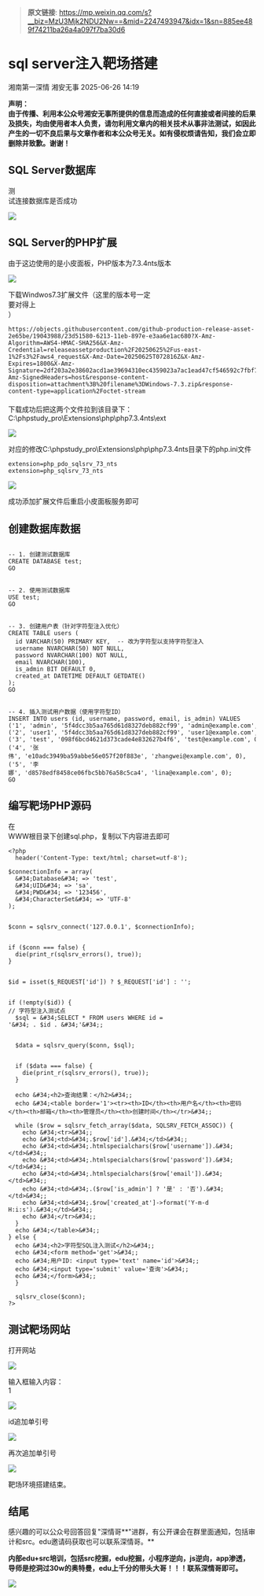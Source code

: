 > **原文链接**: https://mp.weixin.qq.com/s?__biz=MzU3Mjk2NDU2Nw==&mid=2247493947&idx=1&sn=885ee489f74211ba26a4a097f7ba30d6

#  sql server注入靶场搭建  
湘南第一深情  湘安无事   2025-06-26 14:19  
  
**声明：**  
**由于传播、利用本公众号湘安无事所提供的信息而造成的任何直接或者间接的后果及损失，均由使用者本人负责，请勿利用文章内的相关技术从事非法测试，如因此产生的一切不良后果与文章作者和本公众号无关。如有侵权烦请告知，我们会立即删除并致歉。谢谢！**  
  
## SQL Server数据库  
  
测  
试连接数据库是否成功  
  
![](https://mmbiz.qpic.cn/sz_mmbiz_png/S2ssjS1jNYvx1rAcz09tFGA5OcS5n5qakDTVoxGJdk83jnPPNBN6gEq6E93ECic6gibbHLwHw1ysVHZz7KDpetDA/640?wx_fmt=png "")  
## SQL Server的PHP扩展  
  
由于这边使用的是小皮面板，PHP版本为7.3.4nts版本  
  
  
![](https://mmbiz.qpic.cn/sz_mmbiz_png/S2ssjS1jNYvx1rAcz09tFGA5OcS5n5qaBianZhF5RQcGVLEvFicIR4IGEHwZnJ0Eovz33EwtRyVSIVHjM4txUxdw/640?wx_fmt=png "")  
  
下载Windwos7.3扩展文件（这里的版本号一定  
要对得上  
）  
  

```
https://objects.githubusercontent.com/github-production-release-asset-2e65be/19043988/23d51580-6213-11eb-897e-e3aa6e1ac680?X-Amz-Algorithm=AWS4-HMAC-SHA256&X-Amz-Credential=releaseassetproduction%2F20250625%2Fus-east-1%2Fs3%2Faws4_request&X-Amz-Date=20250625T072816Z&X-Amz-Expires=1800&X-Amz-Signature=2df203a2e38602acd1ae39694310ec4359023a7ac1ead47cf546592c7fbf7b22&X-Amz-SignedHeaders=host&response-content-disposition=attachment%3B%20filename%3DWindows-7.3.zip&response-content-type=application%2Foctet-stream  
```

####   
  
  
下载成功后把这两个文件拉到该目录下：C:\phpstudy_pro\Extensions\php\php7.3.4nts\ext  
  
![](https://mmbiz.qpic.cn/sz_mmbiz_png/S2ssjS1jNYvx1rAcz09tFGA5OcS5n5qaHtuVjpapibKBPuhdPSoVVr2fqiau7ZtuLuic4eGsTdeFREu8kqGHGiazsw/640?wx_fmt=png "")  
  
对应的修改C:\phpstudy_pro\Extensions\php\php7.3.4nts目录下的php.ini文件  

```
extension=php_pdo_sqlsrv_73_nts           
extension=php_sqlsrv_73_nts          
```

  
![](https://mmbiz.qpic.cn/sz_mmbiz_png/S2ssjS1jNYvx1rAcz09tFGA5OcS5n5qaDFTmy8ytKEmPlz5bDFxMkag7j3lLy2Zv1JqoepUYSrX3fGtibrkiatdA/640?wx_fmt=png "")  
  
成功添加扩展文件后重启小皮面板服务即可  
## 创建数据库数据  
##   
  

```
-- 1. 创建测试数据库
CREATE DATABASE test;
GO


-- 2. 使用测试数据库
USE test;
GO


-- 3. 创建用户表（针对字符型注入优化）
CREATE TABLE users (    
  id VARCHAR(50) PRIMARY KEY,  -- 改为字符型以支持字符型注入    
  username NVARCHAR(50) NOT NULL,    
  password NVARCHAR(100) NOT NULL,    
  email NVARCHAR(100),    
  is_admin BIT DEFAULT 0,    
  created_at DATETIME DEFAULT GETDATE()
);
GO


-- 4. 插入测试用户数据（使用字符型ID）
INSERT INTO users (id, username, password, email, is_admin) VALUES
('1', 'admin', '5f4dcc3b5aa765d61d8327deb882cf99', 'admin@example.com', 1),
('2', 'user1', '5f4dcc3b5aa765d61d8327deb882cf99', 'user1@example.com', 0),
('3', 'test', '098f6bcd4621d373cade4e832627b4f6', 'test@example.com', 0),
('4', '张伟', 'e10adc3949ba59abbe56e057f20f883e', 'zhangwei@example.com', 0),
('5', '李娜', 'd8578edf8458ce06fbc5bb76a58c5ca4', 'lina@example.com', 0);
GO
```

  
## 编写靶场PHP源码  
  
在  
WWW根目录下创建sql.php，复制以下内容进去即可  

```
<?php  
  header('Content-Type: text/html; charset=utf-8');
  
$connectionInfo = array(  
  &#34;Database&#34; => 'test',  
  &#34;UID&#34; => 'sa', 
  &#34;PWD&#34; => '123456',  
  &#34;CharacterSet&#34; => 'UTF-8'
);


$conn = sqlsrv_connect('127.0.0.1', $connectionInfo);


if ($conn === false) {  
  die(print_r(sqlsrv_errors(), true));
}


$id = isset($_REQUEST['id']) ? $_REQUEST['id'] : '';


if (!empty($id)) {  
// 字符型注入测试点  
  $sql = &#34;SELECT * FROM users WHERE id = '&#34; . $id . &#34;'&#34;;  


  $data = sqlsrv_query($conn, $sql);  


  if ($data === false) {    
    die(print_r(sqlsrv_errors(), true));  
  }  
  
  echo &#34;<h2>查询结果：</h2>&#34;;  
  echo &#34;<table border='1'><tr><th>ID</th><th>用户名</th><th>密码</th><th>邮箱</th><th>管理员</th><th>创建时间</th></tr>&#34;;  
  
  while ($row = sqlsrv_fetch_array($data, SQLSRV_FETCH_ASSOC)) {    
    echo &#34;<tr>&#34;;   
    echo &#34;<td>&#34;.$row['id'].&#34;</td>&#34;;    
    echo &#34;<td>&#34;.htmlspecialchars($row['username']).&#34;</td>&#34;;    
    echo &#34;<td>&#34;.htmlspecialchars($row['password']).&#34;</td>&#34;;    
    echo &#34;<td>&#34;.htmlspecialchars($row['email']).&#34;</td>&#34;;    
    echo &#34;<td>&#34;.($row['is_admin'] ? '是' : '否').&#34;</td>&#34;;    
    echo &#34;<td>&#34;.$row['created_at']->format('Y-m-d H:i:s').&#34;</td>&#34;;   
    echo &#34;</tr>&#34;; 
  }  
  echo &#34;</table>&#34;;
} else {  
  echo &#34;<h2>字符型SQL注入测试</h2>&#34;;  
  echo &#34;<form method='get'>&#34;;  
  echo &#34;用户ID: <input type='text' name='id'>&#34;;  
  echo &#34;<input type='submit' value='查询'>&#34;;  
  echo &#34;</form>&#34;;
  }
  
  sqlsrv_close($conn);
?>
```

  
## 测试靶场网站  
  
打开网站  
  
![](https://mmbiz.qpic.cn/sz_mmbiz_png/S2ssjS1jNYvx1rAcz09tFGA5OcS5n5qaNb6sciaaybeRSDXZkC1EM0IcGNpf52Z5sd0ggeMicoX3FdbFqGySI2IQ/640?wx_fmt=png&from=appmsg "")  
  
输入框输入内容：  
1  
  
![](https://mmbiz.qpic.cn/sz_mmbiz_png/S2ssjS1jNYvx1rAcz09tFGA5OcS5n5qaS8CbuwSFoIKNxbe7yTxrCPybHSOFSYh31Unica4iblibgttvOj7TM16DQ/640?wx_fmt=png&from=appmsg "")  
  
id追加单引号  
  
![](https://mmbiz.qpic.cn/sz_mmbiz_png/S2ssjS1jNYvx1rAcz09tFGA5OcS5n5qa0fFBIEyYtAryv7XaTdJCxYLkuAPczHTloMRDOKeDyPDxkFBe3v7ZBA/640?wx_fmt=png&from=appmsg "")  
  
再次追加单引号  
  
![](https://mmbiz.qpic.cn/sz_mmbiz_png/S2ssjS1jNYvx1rAcz09tFGA5OcS5n5qaibfj3RwnbGyMxjrFfMOeqWfoYbfpAtiboic2QIdaWoTcXJmQVmGEkxkdA/640?wx_fmt=png&from=appmsg "")  
  
靶场环境搭建结束。  
## 结尾  
  
  
感兴趣的可以公众号回答回复"深情哥**"进群，有公开课会在群里面通知，包括审计和src。edu邀请码获取也可以联系深情哥。**  
  
**内部edu+src培训，包括src挖掘，edu挖掘，小程序逆向，js逆向，app渗透，导师是挖洞过30w的奥特曼，edu上千分的带头大哥！！！联系深情哥即可。**  
  
![](https://mmbiz.qpic.cn/sz_mmbiz_png/S2ssjS1jNYvzCYK6uRV3eWBuPCSd97U0l9TegsEgd3ZeG52IAcPK45TLAUFnicMDV8Rw6FCbcq5Izljmdo475WA/640?wx_fmt=png&from=appmsg "")  
  
  
  
  
####   
  
